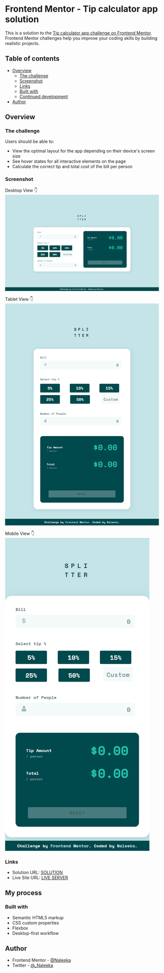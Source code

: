 # Frontend Mentor - Tip calculator app solution

This is a solution to the [Tip calculator app challenge on Frontend Mentor](https://www.frontendmentor.io/challenges/tip-calculator-app-ugJNGbJUX). Frontend Mentor challenges help you improve your coding skills by building realistic projects.

## Table of contents

- [Overview](#overview)
  - [The challenge](#the-challenge)
  - [Screenshot](#screenshot)
  - [Links](#links)
  - [Built with](#built-with)
  - [Continued development](#continued-development)
- [Author](#author)

## Overview

### The challenge

Users should be able to:

- View the optimal layout for the app depending on their device's screen size
- See hover states for all interactive elements on the page
- Calculate the correct tip and total cost of the bill per person

### Screenshot

Desktop View 👇
![](./desktop-view.jpg)

Tablet View 👇
![](./tablet-view.jpg)

Mobile View 👇
![](./mobile-view.jpg)

### Links

- Solution URL: [SOLUTION](https://your-solution-url.com)
- Live Site URL: [LIVE SERVER](https://your-live-site-url.com)

## My process

### Built with

- Semantic HTML5 markup
- CSS custom properties
- Flexbox
- Desktop-first workflow

## Author

- Frontend Mentor - [@Naleeka](https://www.frontendmentor.io/profile/Naleeka)
- Twitter - [@\_Naleeka](https://www.twitter.com/_Naleeka)
